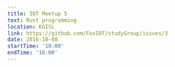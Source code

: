 ```yaml
---
title: IOT Meetup 5
text: Rust programming
location: KGISL
link: https://github.com/FoxIOT/studyGroup/issues/3
date: 2016-10-08
startTime: '10:00'
endTime: '16:00'
---
```

